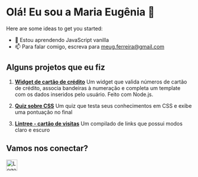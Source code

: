 # Olá! Eu sou a Maria Eugênia 👋

Here are some ideas to get you started:

- 🌱 Estou aprendendo JavaScript vanilla
- 📫 Para falar comigo, escreva para meug.ferreira@gmail.com

## Alguns projetos que eu fiz 

1. **[Widget de cartão de crédito](https://explorer-lab-out-22.vercel.app/)** Um widget que valida números de cartão de crédito, associa bandeiras à numeração e completa um template com os dados inseridos pelo usuário. Feito com Node.js.

1. **[Quiz sobre CSS](https://quiz-css-gules.vercel.app/)** Um quiz que testa seus conhecimentos em CSS e exibe uma pontuação no final 

1. **[Lintree - cartão de visitas](https://portfolio-links-kappa.vercel.app/)** Um compilado de links que possui modos claro e escuro


## Vamos nos conectar? 

<a href="https://www.linkedin.com/in/maria-eug%C3%AAnia-ferreira-79b08b61/" target="_blank"><img src="https://upload.wikimedia.org/wikipedia/commons/thumb/c/ca/LinkedIn_logo_initials.png/768px-LinkedIn_logo_initials.png" alt="Logo do LinkedIn" width="30"/></a>
